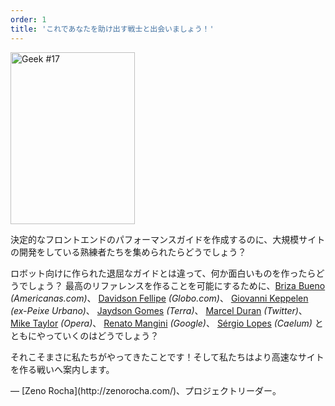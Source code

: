 ```yaml
---
order: 1
title: 'これであなたを助け出す戦士と出会いましょう！'
---
```


<div class="img-left">
  <img id="geek-17" class="icos-geek" src="https://browserdiet.com/assets/img/17.png" alt="Geek #17" width="199" height="275" />
</div>

決定的なフロントエンドのパフォーマンスガイドを作成するのに、大規模サイトの開発をしている熟練者たちを集められたらどうでしょう？

ロボット向けに作られた退屈なガイドとは違って、何か面白いものを作ったらどうでしょう？
最高のリファレンスを作ることを可能にするために、[Briza Bueno](http://www.brizabueno.com/) *(Americanas.com)*、 [Davidson Fellipe](https://github.com/davidsonfellipe) *(Globo.com)*、 [Giovanni Keppelen](https://github.com/keppelen) *(ex-Peixe Urbano)*、 [Jaydson Gomes](https://github.com/jaydson) *(Terra)*、 [Marcel Duran](https://github.com/marcelduran) *(Twitter)*、 [Mike Taylor](https://github.com/miketaylr) *(Opera)*、 [Renato Mangini](https://github.com/mangini) *(Google)*、 [Sérgio Lopes](http://sergiolopes.org) *(Caelum)* とともにやっていくのはどうでしょう？

それこそまさに私たちがやってきたことです！そして私たちはより高速なサイトを作る戦いへ案内します。

<p class="project-leader">&mdash; [Zeno Rocha](http://zenorocha.com/)、プロジェクトリーダー。</p>
